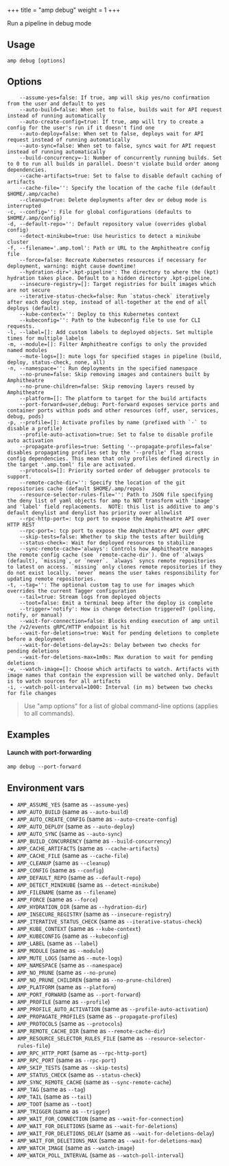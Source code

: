 +++
title = "amp debug"
weight = 1
+++

Run a pipeline in debug mode

## Usage
```
amp debug [options]
```

## Options
```
    --assume-yes=false: If true, amp will skip yes/no confirmation from the user and default to yes
    --auto-build=false: When set to false, builds wait for API request instead of running automatically
    --auto-create-config=true: If true, amp will try to create a config for the user's run if it doesn't find one
    --auto-deploy=false: When set to false, deploys wait for API request instead of running automatically
    --auto-sync=false: When set to false, syncs wait for API request instead of running automatically
    --build-concurrency=-1: Number of concurrently running builds. Set to 0 to run all builds in parallel. Doesn't violate build order among dependencies.
    --cache-artifacts=true: Set to false to disable default caching of artifacts
    --cache-file='': Specify the location of the cache file (default $HOME/.amp/cache)
    --cleanup=true: Delete deployments after dev or debug mode is interrupted
-c, --config='': File for global configurations (defaults to $HOME/.amp/config)
-d, --default-repo='': Default repository value (overrides global config)
    --detect-minikube=true: Use heuristics to detect a minikube cluster
-f, --filename='.amp.toml': Path or URL to the Amphitheatre config file
    --force=false: Recreate Kubernetes resources if necessary for deployment, warning: might cause downtime!
    --hydration-dir='.kpt-pipeline': The directory to where the (kpt) hydration takes place. Default to a hidden directory .kpt-pipeline.
    --insecure-registry=[]: Target registries for built images which are not secure
    --iterative-status-check=false: Run `status-check` iteratively after each deploy step, instead of all-together at the end of all deploys (default).
    --kube-context='': Deploy to this Kubernetes context
    --kubeconfig='': Path to the kubeconfig file to use for CLI requests.
-l, --label=[]: Add custom labels to deployed objects. Set multiple times for multiple labels
-m, --module=[]: Filter Amphitheatre configs to only the provided named modules
    --mute-logs=[]: mute logs for specified stages in pipeline (build, deploy, status-check, none, all)
-n, --namespace='': Run deployments in the specified namespace
    --no-prune=false: Skip removing images and containers built by Amphitheatre
    --no-prune-children=false: Skip removing layers reused by Amphitheatre
    --platform=[]: The platform to target for the build artifacts
    --port-forward=user,debug: Port-forward exposes service ports and container ports within pods and other resources (off, user, services, debug, pods)
-p, --profile=[]: Activate profiles by name (prefixed with `-` to disable a profile)
    --profile-auto-activation=true: Set to false to disable profile auto activation
    --propagate-profiles=true: Setting '--propagate-profiles=false' disables propagating profiles set by the '--profile' flag across config dependencies. This mean that only profiles defined directly in the target '.amp.toml' file are activated.
    --protocols=[]: Priority sorted order of debugger protocols to support.
    --remote-cache-dir='': Specify the location of the git repositories cache (default $HOME/.amp/repos)
    --resource-selector-rules-file='': Path to JSON file specifying the deny list of yaml objects for amp to NOT transform with 'image' and 'label' field replacements.  NOTE: this list is additive to amp's default denylist and denylist has priority over allowlist
    --rpc-http-port=: tcp port to expose the Amphitheatre API over HTTP REST
    --rpc-port=: tcp port to expose the Amphitheatre API over gRPC
    --skip-tests=false: Whether to skip the tests after building
    --status-check=: Wait for deployed resources to stabilize
    --sync-remote-cache='always': Controls how Amphitheatre manages the remote config cache (see `remote-cache-dir`). One of `always` (default), `missing`, or `never`. `always` syncs remote repositories to latest on access. `missing` only clones remote repositories if they do not exist locally. `never` means the user takes responsibility for updating remote repositories.
-t, --tag='': The optional custom tag to use for images which overrides the current Tagger configuration
    --tail=true: Stream logs from deployed objects
    --toot=false: Emit a terminal beep after the deploy is complete
    --trigger='notify': How is change detection triggered? (polling, notify, or manual)
    --wait-for-connection=false: Blocks ending execution of amp until the /v2/events gRPC/HTTP endpoint is hit
    --wait-for-deletions=true: Wait for pending deletions to complete before a deployment
    --wait-for-deletions-delay=2s: Delay between two checks for pending deletions
    --wait-for-deletions-max=1m0s: Max duration to wait for pending deletions
-w, --watch-image=[]: Choose which artifacts to watch. Artifacts with image names that contain the expression will be watched only. Default is to watch sources for all artifacts
-i, --watch-poll-interval=1000: Interval (in ms) between two checks for file changes
```

> Use "amp options" for a list of global command-line options (applies to all commands).

## Examples

#### Launch with port-forwarding
```
amp debug --port-forward
```

## Environment vars

* `AMP_ASSUME_YES` (same as `--assume-yes`)
* `AMP_AUTO_BUILD` (same as `--auto-build`)
* `AMP_AUTO_CREATE_CONFIG` (same as `--auto-create-config`)
* `AMP_AUTO_DEPLOY` (same as `--auto-deploy`)
* `AMP_AUTO_SYNC` (same as `--auto-sync`)
* `AMP_BUILD_CONCURRENCY` (same as `--build-concurrency`)
* `AMP_CACHE_ARTIFACTS` (same as `--cache-artifacts`)
* `AMP_CACHE_FILE` (same as `--cache-file`)
* `AMP_CLEANUP` (same as `--cleanup`)
* `AMP_CONFIG` (same as `--config`)
* `AMP_DEFAULT_REPO` (same as `--default-repo`)
* `AMP_DETECT_MINIKUBE` (same as `--detect-minikube`)
* `AMP_FILENAME` (same as `--filename`)
* `AMP_FORCE` (same as `--force`)
* `AMP_HYDRATION_DIR` (same as `--hydration-dir`)
* `AMP_INSECURE_REGISTRY` (same as `--insecure-registry`)
* `AMP_ITERATIVE_STATUS_CHECK` (same as `--iterative-status-check`)
* `AMP_KUBE_CONTEXT` (same as `--kube-context`)
* `AMP_KUBECONFIG` (same as `--kubeconfig`)
* `AMP_LABEL` (same as `--label`)
* `AMP_MODULE` (same as `--module`)
* `AMP_MUTE_LOGS` (same as `--mute-logs`)
* `AMP_NAMESPACE` (same as `--namespace`)
* `AMP_NO_PRUNE` (same as `--no-prune`)
* `AMP_NO_PRUNE_CHILDREN` (same as `--no-prune-children`)
* `AMP_PLATFORM` (same as `--platform`)
* `AMP_PORT_FORWARD` (same as `--port-forward`)
* `AMP_PROFILE` (same as `--profile`)
* `AMP_PROFILE_AUTO_ACTIVATION` (same as `--profile-auto-activation`)
* `AMP_PROPAGATE_PROFILES` (same as `--propagate-profiles`)
* `AMP_PROTOCOLS` (same as `--protocols`)
* `AMP_REMOTE_CACHE_DIR` (same as `--remote-cache-dir`)
* `AMP_RESOURCE_SELECTOR_RULES_FILE` (same as
  `--resource-selector-rules-file`)
* `AMP_RPC_HTTP_PORT` (same as `--rpc-http-port`)
* `AMP_RPC_PORT` (same as `--rpc-port`)
* `AMP_SKIP_TESTS` (same as `--skip-tests`)
* `AMP_STATUS_CHECK` (same as `--status-check`)
* `AMP_SYNC_REMOTE_CACHE` (same as `--sync-remote-cache`)
* `AMP_TAG` (same as `--tag`)
* `AMP_TAIL` (same as `--tail`)
* `AMP_TOOT` (same as `--toot`)
* `AMP_TRIGGER` (same as `--trigger`)
* `AMP_WAIT_FOR_CONNECTION` (same as `--wait-for-connection`)
* `AMP_WAIT_FOR_DELETIONS` (same as `--wait-for-deletions`)
* `AMP_WAIT_FOR_DELETIONS_DELAY` (same as `--wait-for-deletions-delay`)
* `AMP_WAIT_FOR_DELETIONS_MAX` (same as `--wait-for-deletions-max`)
* `AMP_WATCH_IMAGE` (same as `--watch-image`)
* `AMP_WATCH_POLL_INTERVAL` (same as `--watch-poll-interval`)